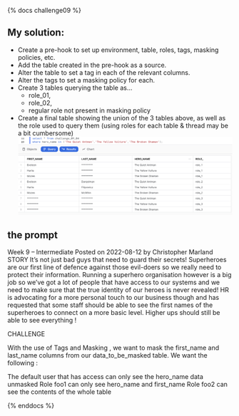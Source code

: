 {% docs challenge09 %}
## My solution:
- Create a pre-hook to set up environment, table, roles, tags, masking policies, etc.    
- Add the table created in the pre-hook as a source.  
- Alter the table to set a tag in each of the relevant columns.  
- Alter the tags to set a masking policy for each.  
- Create 3 tables querying the table as...  
  - role_01,  
  - role_02,  
  - regular role not present in masking policy  
- Create a final table showing the union of the 3 tables above, as well as the role used to query them (using roles for each table & thread may be a bit cumbersome)  
![outcome](https://raw.githubusercontent.com/dsmdavid/frostyfridays-sf/main/assets/ch_09.png) 

## the prompt
Week 9 – Intermediate
Posted on 2022-08-12 by Christopher Marland
STORY
It’s not just bad guys that need to guard their secrets!
Superheroes are our first line of defence against those evil-doers so we really need to protect their information.
Running a superhero organisation however is a big job so we’ve got a lot of people that have access to our systems and we need to make sure that the true identity of our heroes is never revealed!
HR is advocating for a more personal touch to our business though and has requested that some staff should be able to see the first names of the superheroes to connect on a more basic level. Higher ups should still be able to see everything !

CHALLENGE

With the use of Tags and Masking , we want to mask the first_name and last_name columns from our data_to_be_masked table.
We want the following :

The default user that has access can only see the hero_name data unmasked
Role foo1 can only see hero_name and first_name
Role foo2 can see the contents of the whole table

{% enddocs %}